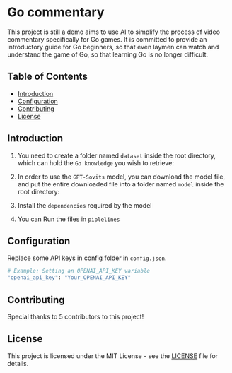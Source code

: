 # Go commentary
This project is still a demo aims to use AI to simplify the process of video commentary specifically for Go games. It is committed to provide an introductory guide for Go beginners, so that even laymen can watch and understand the game of Go, so that learning Go is no longer difficult.
## Table of Contents

- [Introduction](#introduction)
- [Configuration](#configuration)
- [Contributing](#contributing)
- [License](#license)

## Introduction

1. You need to create a folder named `dataset` inside the root directory, which can hold the `Go knowledge` you wish to retrieve:

2. In order to use the `GPT-Sovits` model, you can download the model file, and put the entire downloaded file into a folder named `model` inside the root directory:

3. Install the `dependencies` required by the model

4. You can Run the files in `piplelines`

## Configuration

Replace some API keys in config folder in `config.json`.

```sh
# Example: Setting an OPENAI_API_KEY variable
"openai_api_key": "Your_OPENAI_API_KEY"
```

## Contributing

Special thanks to 5 contributors to this project!

## License

This project is licensed under the MIT License - see the [LICENSE](LICENSE) file for details.
